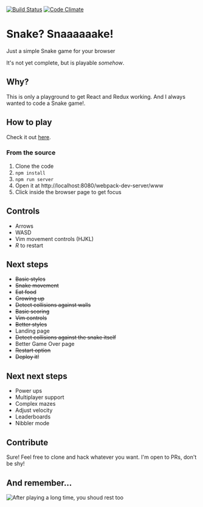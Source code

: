 [![Build Status](https://travis-ci.org/pablorc/snaaake.svg?branch=develop)](https://travis-ci.org/pablorc/snaaake) [![Code Climate](https://codeclimate.com/github/pablorc/snaaake/badges/gpa.svg)](https://codeclimate.com/github/pablorc/snaaake)

# Snake? Snaaaaaake!

Just a simple Snake game for your browser

It's not yet complete, but is playable _somehow_.

## Why?

This is only a playground to get React and Redux working. And I always wanted to code a Snake game!.

## How to play

Check it out [here](http://pablorc.github.io/snaaake/).

### From the source

1. Clone the code
1. `npm install`
1. `npm run server`
1. Open it at http://localhost:8080/webpack-dev-server/www
1. Click inside the browser page to get focus

## Controls

- Arrows
- WASD
- Vim movement controls (HJKL)
- _R_ to restart

## Next steps

- ~~Basic styles~~
- ~~Snake movement~~
- ~~Eat food~~
- ~~Growing up~~
- ~~Detect collisions against walls~~
- ~~Basic scoring~~
- ~~Vim controls~~
- ~~Better styles~~
- Landing page
- ~~Detect collisions against the snake itself~~
- Better Game Over page
- ~~Restart option~~
- ~~Deploy it!~~

## Next next steps

- Power ups
- Multiplayer support
- Complex mazes
- Adjust velocity
- Leaderboards
- Nibbler mode

## Contribute

Sure! Feel free to clone and hack whatever you want. I'm open to PRs, don't be shy!

## And remember...

![After playing a long time, you shoud rest too](https://patrickjohnmccormick.files.wordpress.com/2013/06/screen-shot-2013-06-14-at-11-21-46-pm.png)
